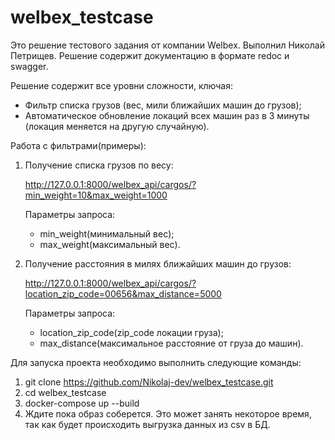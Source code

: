# welbex_testcase
 
Это решение тестового задания от компании Welbex. Выполнил Николай Петрищев. 
Решение содержит документацию в формате redoc и swagger.

Решение содержит все уровни сложности, ключая:
 - Фильтр списка грузов (вес, мили ближайших машин до грузов);
 - Автоматическое обновление локаций всех машин раз в 3 минуты (локация меняется на другую случайную).

Работа с фильтрами(примеры):
1. Получение списка грузов по весу:
 
   http://127.0.0.1:8000/welbex_api/cargos/?min_weight=10&max_weight=1000
   
   Параметры запроса:
    - min_weight(минимальный вес);
    - max_weight(максимальный вес).
2. Получение расстояния в милях ближайших машин до грузов:
 
   http://127.0.0.1:8000/welbex_api/cargos/?location_zip_code=00656&max_distance=5000
   
   Параметры запроса:
    - location_zip_code(zip_code локации груза);
    - max_distance(максимальное расстояние от груза до машин).

Для запуска проекта необходимо выполнить следующие команды:
1. git clone https://github.com/Nikolaj-dev/welbex_testcase.git
2. cd welbex_testcase
3. docker-compose up --build
4. Ждите пока образ соберется. Это может занять некоторое время, так как будет происходить выгрузка данных из csv в БД.
   
